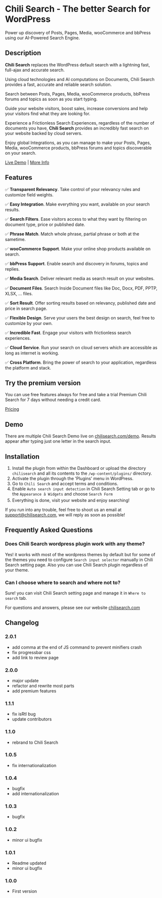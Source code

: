 # Chili Search - The better Search for WordPress

Power up discovery of Posts, Pages, Media, wooCommerce and bbPress using our AI-Powered Search Engine.

## Description

**Chili Search** replaces the WordPress default search with a lightning fast, full-ajax and accurate search.

Using cloud technologies and AI computations on Documents, Chili Search provides a fast, accurate and reliable search solution.

Search between Posts, Pages, Media, wooCommerce products, bbPress forums and topics as soon as you start typing.

Guide your website visitors, boost sales, increase conversions and help your visitors find what they are looking for.

Experience a Frictionless Search Experiences, regardless of the number of documents you have, **Chili Search** provides an incredibly fast search on your website backed by cloud servers.

Enjoy global Integrations, as you can manage to make your Posts, Pages, Media, wooCommerce products, bbPress forums and topics discoverable on your search.

[Live Demo](https://chilisearch.com/demo/?utm_source=wp_readme&utm_medium=referral) | [More Info](https://chilisearch.com?utm_source=wp_readme&utm_medium=referral)

## Features

&#9989; **Transparent Relevancy**. Take control of your relevancy rules and customize field weights.

&#9989; **Easy Integration**. Make everything you want, available on your search results.

&#9989; **Search Filters**. Ease visitors access to what they want by filtering on document type, price or published date.

&#9989; **Phrase Match**. Match whole phrase, partial phrase or both at the sametime.

&#9989; **wooCommerce Support**. Make your online shop products available on search.

&#9989; **bbPress Support**. Enable search and discovery in forums, topics and replies.

&#9989; **Media Search**. Deliver relevant media as search result on your websites.

&#9989; **Document Files**. Search Inside Document files like Doc, Docx, PDF, PPTP, XLSX, ... files.

&#9989; **Sort Result**. Offer sorting results based on relevancy, published date and price in search page.

&#9989; **Flexible Design**. Serve your users the best design on search, feel free to customize by your own.

&#9989; **Incredible Fast**. Engage your visitors with frictionless search experiences.

&#9989; **Cloud Service**. Run your search on cloud servers which are accessible as long as internet is working.

&#9989; **Cross Platform**. Bring the power of search to your application, regardless the platform and stack.

## Try the premium version

You can use free features always for free and take a trial Premium Chili Search for 7 days without needing a credit card.

[Pricing](https://chilisearch.com/pricing/?utm_source=wp_readme&utm_medium=referral)

## Demo

There are multiple Chili Search Demo live on [chilisearch.com/demo](https://chilisearch.com/demo/). Results appear after typing just one letter in the search input.

## Installation

1. Install the plugin from within the Dashboard or upload the directory `chilisearch` and all its contents to the `/wp-content/plugins/` directory.
2. Activate the plugin through the 'Plugins' menu in WordPress.
3. Go to `Chili Search` and accept terms and conditions.
4. Enable `Auto search input detection` in Chili Search Setting tab or go to the `Appearance â Widgets` and choose `Search Form`
5. Everything is done, visit your website and enjoy searching!

If you run into any trouble, feel free to shoot us an email at [support@chilisearch.com](mailto:support@chilisearch.com), we will reply as soon as possible!

## Frequently Asked Questions

### Does Chili Search wordpress plugin work with any theme?

Yes! it works with most of the wordpress themes by default but for some of the themes you need to configure `Search input selector` manually in Chili Search setting page. Also you can use Chili Search plugin regardless of your theme.

### Can I choose where to search and where not to?

Sure! you can visit Chili Search setting page and manage it in `Where to search` tab.


For questions and answers, please see our website [chilisearch.com](https://chilisearch.com?utm_source=wp_readme&utm_medium=referral)

## Changelog

### 2.0.1
* add comma at the end of JS command to prevent minifiers crash
* fix progressbar css
* add link to review page

### 2.0.0
* major update
* refactor and rewrite most parts
* add premium features

### 1.1.1
* fix isRtl bug
* update contributors

### 1.1.0
* rebrand to Chili Search

### 1.0.5
* fix internationalization

### 1.0.4
* bugfix
* add internationalization

### 1.0.3
* bugfix

### 1.0.2
* minor ui bugfix

### 1.0.1
* Readme updated
* minor ui bugfix

### 1.0.0
* First version
